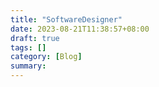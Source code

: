 ```yaml
---
title: "SoftwareDesigner"
date: 2023-08-21T11:38:57+08:00
draft: true
tags: []
category: [Blog]
summary: 
---
```

